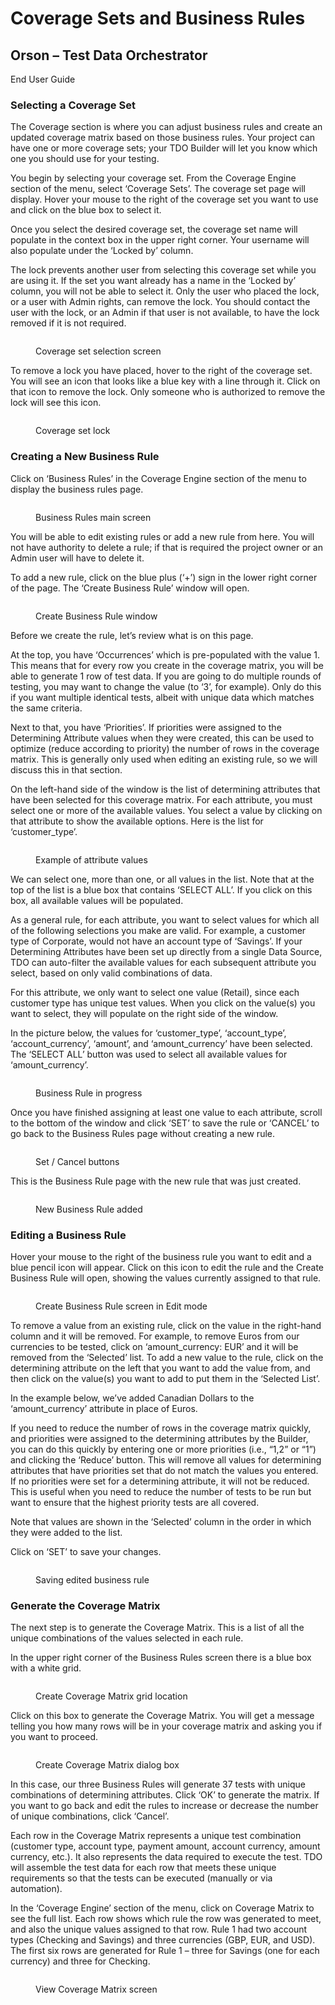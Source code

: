 # Coverage Sets and Business Rules

## Orson – Test Data Orchestrator

End User Guide

### Selecting a Coverage Set

The Coverage section is where you can adjust business rules and create an updated coverage matrix based on those business rules.  Your project can have one or more coverage sets; your TDO Builder will let you know which one you should use for your testing.

&#x20;

You begin by selecting your coverage set.  From the Coverage Engine section of the menu, select ‘Coverage Sets’.  The coverage set page will display.  Hover your mouse to the right of the coverage set you want to use and click on the blue box to select it.

&#x20;

Once you select the desired coverage set, the coverage set name will populate in the context box in the upper right corner.  Your username will also populate under the ‘Locked by’ column.

&#x20;

The lock prevents another user from selecting this coverage set while you are using it.  If the set you want already has a name in the ‘Locked by’ column, you will not be able to select it.  Only the user who placed the lock, or a user with Admin rights, can remove the lock.  You should contact the user with the lock, or an Admin if that user is not available, to have the lock removed if it is not required.

&#x20;&#x20;

<figure><img src="../../../../.gitbook/assets/image (18) (2).png" alt=""><figcaption><p>Coverage set selection screen</p></figcaption></figure>

&#x20;To remove a lock you have placed, hover to the right of the coverage set.  You will see an icon that looks like a blue key with a line through it.  Click on that icon to remove the lock.  Only someone who is authorized to remove the lock will see this icon.

&#x20;&#x20;

<figure><img src="../../../../.gitbook/assets/image (19).png" alt=""><figcaption><p>Coverage set lock</p></figcaption></figure>

### &#x20;Creating a New Business Rule       &#x20;

Click on ‘Business Rules’ in the Coverage Engine section of the menu to display the business rules page.

&#x20;

<figure><img src="../../../../.gitbook/assets/image (20).png" alt=""><figcaption><p>Business Rules main screen</p></figcaption></figure>

&#x20;

You will be able to edit existing rules or add a new rule from here.  You will not have authority to delete a rule; if that is required the project owner or an Admin user will have to delete it.

&#x20;

To add a new rule, click on the blue plus (‘+’) sign in the lower right corner of the page.  The ‘Create Business Rule’ window will open.

&#x20;

<figure><img src="../../../../.gitbook/assets/image (21).png" alt=""><figcaption><p>Create Business Rule window</p></figcaption></figure>



Before we create the rule, let’s review what is on this page.&#x20;

&#x20;

At the top, you have ‘Occurrences’ which is pre-populated with the value 1.  This means that for every row you create in the coverage matrix, you will be able to generate 1 row of test data.  If you are going to do multiple rounds of testing, you may want to change the value (to ‘3’, for example).  Only do this if you want multiple identical tests, albeit with unique data which matches the same criteria.

&#x20;

Next to that, you have ‘Priorities’.  If priorities were assigned to the Determining Attribute values when they were created, this can be used to optimize (reduce according to priority) the number of rows in the coverage matrix.  This is generally only used when editing an existing rule, so we will discuss this in that section.

&#x20;

On the left-hand side of the window is the list of determining attributes that have been selected for this coverage matrix.  For each attribute, you must select one or more of the available values.  You select a value by clicking on that attribute to show the available options.  Here is the list for ‘customer\_type’.

&#x20;

<figure><img src="../../../../.gitbook/assets/image (22).png" alt=""><figcaption><p>Example of attribute values</p></figcaption></figure>

&#x20;

We can select one, more than one, or all values in the list.  Note that at the top of the list is a blue box that contains ‘SELECT ALL’.  If you click on this box, all available values will be populated.&#x20;

&#x20;

As a general rule, for each attribute, you want to select values for which all of the following selections you make are valid. For example, a customer type of Corporate, would not have an account type of ‘Savings’. If your Determining Attributes have been set up directly from a single Data Source, TDO can auto-filter the available values for each subsequent attribute you select, based on only valid combinations of data.

&#x20;

For this attribute, we only want to select one value (Retail), since each customer type has unique test values.  When you click on the value(s) you want to select, they will populate on the right side of the window.

&#x20;

In the picture below, the values for ‘customer\_type’, ‘account\_type’, ‘account\_currency’, ‘amount’, and ‘amount\_currency’ have been selected.  The ‘SELECT ALL’ button was used to select all available values for ‘amount\_currency’.

&#x20;

<figure><img src="../../../../.gitbook/assets/image (23).png" alt=""><figcaption><p>Business Rule in progress</p></figcaption></figure>

&#x20;

Once you have finished assigning at least one value to each attribute, scroll to the bottom of the window and click ‘SET’ to save the rule or ‘CANCEL’ to go back to the Business Rules page without creating a new rule.

&#x20;

<figure><img src="../../../../.gitbook/assets/image (24).png" alt=""><figcaption><p>Set / Cancel buttons</p></figcaption></figure>

&#x20;This is the Business Rule page with the new rule that was just created.

&#x20;

<figure><img src="../../../../.gitbook/assets/image (25).png" alt=""><figcaption><p>New Business Rule added</p></figcaption></figure>

### &#x20;Editing a Business Rule

Hover your mouse to the right of the business rule you want to edit and a blue pencil icon will appear.  Click on this icon to edit the rule and the Create Business Rule will open, showing the values currently assigned to that rule.

&#x20;

<figure><img src="../../../../.gitbook/assets/image (26).png" alt=""><figcaption><p>Create Business Rule screen in Edit mode</p></figcaption></figure>

&#x20;

To remove a value from an existing rule, click on the value in the right-hand column and it will be removed.  For example, to remove Euros from our currencies to be tested, click on ‘amount\_currency: EUR’ and it will be removed from the ‘Selected’ list.  To add a new value to the rule, click on the determining attribute on the left that you want to add the value from, and then click on the value(s) you want to add to put them in the ‘Selected List’.

&#x20;

In the example below, we’ve added Canadian Dollars to the ‘amount\_currency’ attribute in place of Euros.

&#x20;

If you need to reduce the number of rows in the coverage matrix quickly, and priorities were assigned to the determining attributes by the Builder, you can do this quickly by entering one or more priorities (i.e., “1,2” or “1”) and clicking the ‘Reduce’ button.  This will remove all values for determining attributes that have priorities set that do not match the values you entered.  If no priorities were set for a determining attribute, it will not be reduced.  This is useful when you need to reduce the number of tests to be run but want to ensure that the highest priority tests are all covered.

&#x20;

Note that values are shown in the ‘Selected’ column in the order in which they were added to the list.

&#x20;

Click on ‘SET’ to save your changes.

&#x20;

<figure><img src="../../../../.gitbook/assets/image (27).png" alt=""><figcaption><p>Saving edited business rule</p></figcaption></figure>

&#x20;

### Generate the Coverage Matrix

The next step is to generate the Coverage Matrix.  This is a list of all the unique combinations of the values selected in each rule.&#x20;

&#x20;

In the upper right corner of the Business Rules screen there is a blue box with a white grid.

<figure><img src="../../../../.gitbook/assets/image (28).png" alt=""><figcaption><p>Create Coverage Matrix grid location</p></figcaption></figure>

&#x20;

Click on this box to generate the Coverage Matrix.  You will get a message telling you how many rows will be in your coverage matrix and asking you if you want to proceed.

&#x20;

<figure><img src="../../../../.gitbook/assets/image (29).png" alt=""><figcaption><p>Create Coverage Matrix dialog box</p></figcaption></figure>

In this case, our three Business Rules will generate 37 tests with unique combinations of determining attributes.  Click ‘OK’ to generate the matrix.  If you want to go back and edit the rules to increase or decrease the number of unique combinations, click ‘Cancel’.

&#x20;

Each row in the Coverage Matrix represents a unique test combination (customer type, account type, payment amount, account currency, amount currency, etc.).  It also represents the data required to execute the test.  TDO will assemble the test data for each row that meets these unique requirements so that the tests can be executed (manually or via automation).

&#x20;

In the ‘Coverage Engine’ section of the menu, click on Coverage Matrix to see the full list.  Each row shows which rule the row was generated to meet, and also the unique values assigned to that row.  Rule 1 had two account types (Checking and Savings) and three currencies (GBP, EUR, and USD).  The first six rows are generated for Rule 1 – three for Savings (one for each currency) and three for Checking.

&#x20;

<figure><img src="../../../../.gitbook/assets/image (30).png" alt=""><figcaption><p>View Coverage Matrix screen</p></figcaption></figure>
